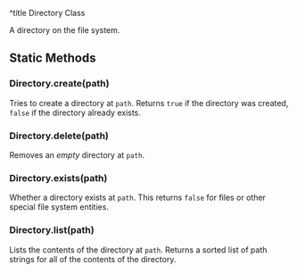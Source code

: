^title Directory Class

A directory on the file system.

## Static Methods

### Directory.**create**(path)

Tries to create a directory at `path`.
Returns `true` if the directory was created, `false` if the directory already exists.

### Directory.**delete**(path)

Removes an *empty* directory at `path`. 

### Directory.**exists**(path)

Whether a directory exists at `path`. This returns `false` for files or other
special file system entities.

### Directory.**list**(path)

Lists the contents of the directory at `path`. Returns a sorted list of path
strings for all of the contents of the directory.
